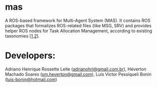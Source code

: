 # mas

A ROS-based framework for Multi-Agent System (MAS). It contains ROS packages that formalizes ROS-related files (like MSG, SRV) and provides helper ROS nodes for Task Allocation Management, according to existing taxonomies [[1](http://ijr.sagepub.com/content/23/9/939.short),[2](http://ijr.sagepub.com/content/32/12/1495.short)].

# Developers:

Adriano Henrique Rossette Leite (adrianohrl@gmail.com.br),
Héverton Machado Soares (sm.heverton@gmail.com),
Luís Victor Pessiqueli Bonin (luis-bonin@hotmail.com)
